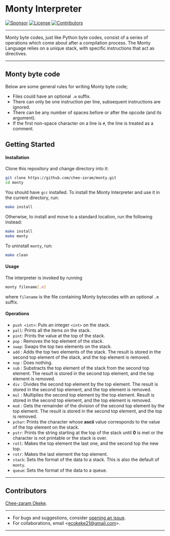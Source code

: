 # Monty Interpreter

[![Sponsor][sponsor-badge]][sponsor]
[![License][license-badge]][license]
[![Contributors][contributors-badge]][contributors]

---

Monty byte codes, just like Python byte codes, consist of a series of operations
which come about after a compilation process. The Monty Language relies on a
unique stack, with specific instructions that act as directives.

---

## Monty byte code

Below are some general rules for writing Monty byte code;

- Files could have an optional `.m` suffix.
- There can only be one instruction per line, subsequent instructions are ignored.
- There can be any number of spaces before or after the opcode (and its argument).
- If the first non-space character on a line is `#`, the line is treated as a comment.

## Getting Started

#### Installation

Clone this repository and change directory into it:

```sh
git clone https://github.com/chee-zaram/monty.git
cd monty
```

You should have `gcc` installed. To install the Monty Interpreter and use it
in the current directory, run:

```sh
make install
```

Otherwise, to install and move to a standard location, run the following instead:

```sh
make install
make monty
```

To uninstall `monty`, run:

```sh
make clean
```

#### Usage

The interpreter is invoked by running

```sh
monty filename[.m]
```

where `filename` is the file containing Monty bytecodes with an optional `.m` suffix.

#### Operations

- `push <int>`: Puts an integer `<int>` on the stack.
- `pall`: Prints all the items on the stack.
- `pint`: Prints the value at the top of the stack.
- `pop` : Removes the top element of the stack.
- `swap`: Swaps the top two elements on the stack.
- `add` : Adds the top two elements of the stack. The result is stored in the
  second top element of the stack, and the top element is removed.
- `nop` : Does nothing.
- `sub` : Substracts the top element of the stack from the second top element.
  The result is stored in the second top element, and the top element is removed.
- `div` : Divides the second top element by the top element. The result is stored
  in the second top element, and the top element is removed.
- `mul` : Multiplies the second top element by the top element. Result is stored
  in the second top element, and the top element is removed.
- `mod` : Gets the remainder of the division of the second top element by the top
  element. The result is stored in the second top element, and the top is removed.
- `pchar`: Prints the character whose **ascii** value corresponds to the value
  of the top element on the stack.
- `pstr`: Prints the string starting at the top of the stack until **0** is met
  or the character is not printable or the stack is over.
- `rotl`: Makes the top element the last one, and the second top the new top.
- `rotr`: Makes the last element the top element.
- `stack`: Sets the format of the data to a stack. This is also the default of `monty`.
- `queue`: Sets the format of the data to a queue.

---

## Contributors

[Chee-zaram Okeke](https://github.com/chee-zaram).

---

- For bugs and suggestions, consider
  [opening an issue](https://github.com/chee-zaram/monty/issues).
- For collaborations, email \<ecokeke21@gmail.com\>.

---

[sponsor-badge]: https://img.shields.io/badge/♥-Sponsor-fc0fb5.svg
[sponsor]: https://github.com/sponsors/chee-zaram
[license-badge]: https://img.shields.io/github/license/chee-zaram/monty
[license]: https://github.com/chee-zaram/monty/blob/main/LICENSE
[contributors-badge]: https://img.shields.io/github/contributors/chee-zaram/monty
[contributors]: https://github.com/chee-zaram/monty#contributors
